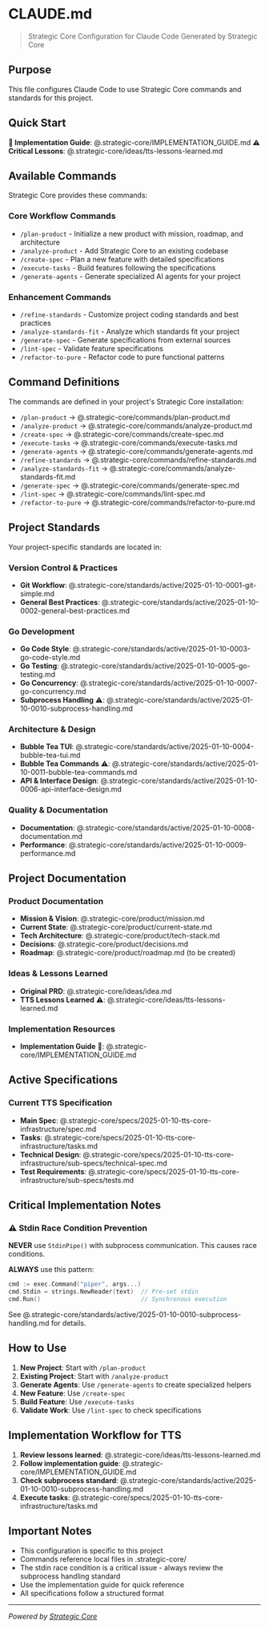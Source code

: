 # CLAUDE.md

> Strategic Core Configuration for Claude Code
> Generated by Strategic Core

## Purpose

This file configures Claude Code to use Strategic Core commands and standards for this project.

## Quick Start

**🚀 Implementation Guide**: @.strategic-core/IMPLEMENTATION_GUIDE.md
**⚠️ Critical Lessons**: @.strategic-core/ideas/tts-lessons-learned.md

## Available Commands

Strategic Core provides these commands:

### Core Workflow Commands
- `/plan-product` - Initialize a new product with mission, roadmap, and architecture
- `/analyze-product` - Add Strategic Core to an existing codebase
- `/create-spec` - Plan a new feature with detailed specifications
- `/execute-tasks` - Build features following the specifications
- `/generate-agents` - Generate specialized AI agents for your project

### Enhancement Commands
- `/refine-standards` - Customize project coding standards and best practices
- `/analyze-standards-fit` - Analyze which standards fit your project
- `/generate-spec` - Generate specifications from external sources
- `/lint-spec` - Validate feature specifications
- `/refactor-to-pure` - Refactor code to pure functional patterns

## Command Definitions

The commands are defined in your project's Strategic Core installation:

- `/plan-product` → @.strategic-core/commands/plan-product.md
- `/analyze-product` → @.strategic-core/commands/analyze-product.md
- `/create-spec` → @.strategic-core/commands/create-spec.md
- `/execute-tasks` → @.strategic-core/commands/execute-tasks.md
- `/generate-agents` → @.strategic-core/commands/generate-agents.md
- `/refine-standards` → @.strategic-core/commands/refine-standards.md
- `/analyze-standards-fit` → @.strategic-core/commands/analyze-standards-fit.md
- `/generate-spec` → @.strategic-core/commands/generate-spec.md
- `/lint-spec` → @.strategic-core/commands/lint-spec.md
- `/refactor-to-pure` → @.strategic-core/commands/refactor-to-pure.md

## Project Standards

Your project-specific standards are located in:

### Version Control & Practices
- **Git Workflow**: @.strategic-core/standards/active/2025-01-10-0001-git-simple.md
- **General Best Practices**: @.strategic-core/standards/active/2025-01-10-0002-general-best-practices.md

### Go Development
- **Go Code Style**: @.strategic-core/standards/active/2025-01-10-0003-go-code-style.md
- **Go Testing**: @.strategic-core/standards/active/2025-01-10-0005-go-testing.md
- **Go Concurrency**: @.strategic-core/standards/active/2025-01-10-0007-go-concurrency.md
- **Subprocess Handling** ⚠️: @.strategic-core/standards/active/2025-01-10-0010-subprocess-handling.md

### Architecture & Design
- **Bubble Tea TUI**: @.strategic-core/standards/active/2025-01-10-0004-bubble-tea-tui.md
- **Bubble Tea Commands** ⚠️: @.strategic-core/standards/active/2025-01-10-0011-bubble-tea-commands.md
- **API & Interface Design**: @.strategic-core/standards/active/2025-01-10-0006-api-interface-design.md

### Quality & Documentation
- **Documentation**: @.strategic-core/standards/active/2025-01-10-0008-documentation.md
- **Performance**: @.strategic-core/standards/active/2025-01-10-0009-performance.md

## Project Documentation

### Product Documentation
- **Mission & Vision**: @.strategic-core/product/mission.md
- **Current State**: @.strategic-core/product/current-state.md
- **Tech Architecture**: @.strategic-core/product/tech-stack.md
- **Decisions**: @.strategic-core/product/decisions.md
- **Roadmap**: @.strategic-core/product/roadmap.md (to be created)

### Ideas & Lessons Learned
- **Original PRD**: @.strategic-core/ideas/idea.md
- **TTS Lessons Learned** ⚠️: @.strategic-core/ideas/tts-lessons-learned.md

### Implementation Resources
- **Implementation Guide** 🚀: @.strategic-core/IMPLEMENTATION_GUIDE.md

## Active Specifications

### Current TTS Specification
- **Main Spec**: @.strategic-core/specs/2025-01-10-tts-core-infrastructure/spec.md
- **Tasks**: @.strategic-core/specs/2025-01-10-tts-core-infrastructure/tasks.md
- **Technical Design**: @.strategic-core/specs/2025-01-10-tts-core-infrastructure/sub-specs/technical-spec.md
- **Test Requirements**: @.strategic-core/specs/2025-01-10-tts-core-infrastructure/sub-specs/tests.md

## Critical Implementation Notes

### ⚠️ Stdin Race Condition Prevention

**NEVER** use `StdinPipe()` with subprocess communication. This causes race conditions.

**ALWAYS** use this pattern:
```go
cmd := exec.Command("piper", args...)
cmd.Stdin = strings.NewReader(text)  // Pre-set stdin
cmd.Run()                            // Synchronous execution
```

See @.strategic-core/standards/active/2025-01-10-0010-subprocess-handling.md for details.

## How to Use

1. **New Project**: Start with `/plan-product`
2. **Existing Project**: Start with `/analyze-product`
3. **Generate Agents**: Use `/generate-agents` to create specialized helpers
4. **New Feature**: Use `/create-spec`
5. **Build Feature**: Use `/execute-tasks`
6. **Validate Work**: Use `/lint-spec` to check specifications

## Implementation Workflow for TTS

1. **Review lessons learned**: @.strategic-core/ideas/tts-lessons-learned.md
2. **Follow implementation guide**: @.strategic-core/IMPLEMENTATION_GUIDE.md
3. **Check subprocess standard**: @.strategic-core/standards/active/2025-01-10-0010-subprocess-handling.md
4. **Execute tasks**: @.strategic-core/specs/2025-01-10-tts-core-infrastructure/tasks.md

## Important Notes

- This configuration is specific to this project
- Commands reference local files in .strategic-core/
- The stdin race condition is a critical issue - always review the subprocess handling standard
- Use the implementation guide for quick reference
- All specifications follow a structured format

---

*Powered by [Strategic Core](https://github.com/dgnsrekt/strategic-core)*